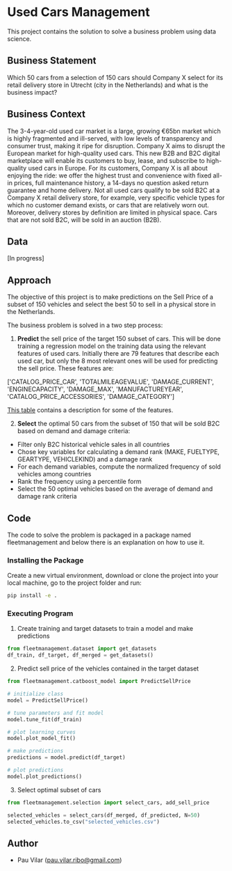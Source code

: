 # Used Cars Management

This project contains the solution to solve a business problem using data science.

## Business Statement

Which 50 cars from a selection of 150 cars should Company X select for its retail delivery store in Utrecht (city in the Netherlands) and what is the business impact?

## Business Context

The 3-4-year-old used car market is a large, growing €65bn market which is highly fragmented and ill-served, with low levels of transparency and consumer trust, making it ripe for disruption.
Company X aims to disrupt the European market for high-quality used cars. This new B2B and B2C digital marketplace will enable its customers to buy, lease, and subscribe to high-quality used cars in Europe.
For its customers, Company X is all about enjoying the ride: we offer the highest trust and convenience with fixed all-in prices, full maintenance history, a 14-days no question asked return guarantee and home delivery. Not all used cars qualify to be sold B2C at a Company X retail delivery store, for example, very specific vehicle types for which no customer demand exists, or cars that are relatively worn out. Moreover, delivery stores by definition are limited in physical space. Cars that are not sold B2C, will be sold in an auction (B2B).

## Data
[In progress]

## Approach

The objective of this project is to make predictions on the Sell Price of a subset of 150 vehicles and select the best 50 to sell in a physical store in the Netherlands.

The business problem is solved in a two step process:

1. **Predict** the sell price of the target 150 subset of cars. This will be done training a regression model on the training data using the relevant features of used cars. Initially there are 79 features that describe each used car, but only the 8 most relevant ones will be used for predicting the sell price. These features are:

['CATALOG_PRICE_CAR', 'TOTALMILEAGEVALUE', 'DAMAGE_CURRENT', 'ENGINECAPACITY', 'DAMAGE_MAX', 'MANUFACTUREYEAR', 'CATALOG_PRICE_ACCESSORIES', 'DAMAGE_CATEGORY']

[This table]('data/CASE_DAMAGE_LABELS_INFO.xlsx') contains a description for some of the features.

2. **Select** the optimal 50 cars from the subset of 150 that will be sold B2C based on demand and damage criteria:

- Filter only B2C historical vehicle sales in all countries
- Chose key variables for calculating a demand rank (MAKE, FUELTYPE, GEARTYPE, VEHICLEKIND) and a damage rank
- For each demand variables, compute the normalized frequency of sold vehicles among countries 
- Rank the frequency using a percentile form
- Select the 50 optimal vehicles based on the average of demand and damage rank criteria

## Code

The code to solve the problem is packaged in a package named fleetmanagement and below there is an explanation on how to use it.

### Installing the Package

Create a new virtual environment, download or clone the project into your local machine, go to the project folder and run:
```bash
pip install -e .
```
### Executing Program

1. Create training and target datasets to train a model and make predictions
```python
from fleetmanagement.dataset import get_datasets
df_train, df_target, df_merged = get_datasets()
```
2. Predict sell price of the vehicles contained in the target dataset
```python
from fleetmanagement.catboost_model import PredictSellPrice

# initialize class
model = PredictSellPrice()

# tune parameters and fit model
model.tune_fit(df_train)

# plot learning curves
model.plot_model_fit()

# make predictions
predictions = model.predict(df_target)

# plot predictions
model.plot_predictions()
```
3. Select optimal subset of cars
```python
from fleetmanagement.selection import select_cars, add_sell_price

selected_vehicles = select_cars(df_merged, df_predicted, N=50)
selected_vehicles.to_csv("selected_vehicles.csv")
```

## Author

* Pau Vilar (pau.vilar.ribo@gmail.com)
